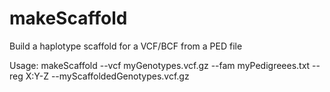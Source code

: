 # makeScaffold
Build a haplotype scaffold for a VCF/BCF from a PED file

Usage:
	makeScaffold --vcf myGenotypes.vcf.gz --fam myPedigreees.txt --reg X:Y-Z --myScaffoldedGenotypes.vcf.gz
